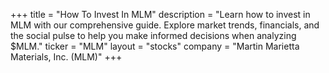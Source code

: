 +++
title = "How To Invest In MLM"
description = "Learn how to invest in MLM with our comprehensive guide. Explore market trends, financials, and the social pulse to help you make informed decisions when analyzing $MLM."
ticker = "MLM"
layout = "stocks"
company = "Martin Marietta Materials, Inc. (MLM)"
+++

